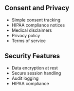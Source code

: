 ## Consent and Privacy
- Simple consent tracking
- HIPAA compliance notices
- Medical disclaimers
- Privacy policy
- Terms of service

## Security Features
- Data encryption at rest
- Secure session handling
- Audit logging
- HIPAA compliance 